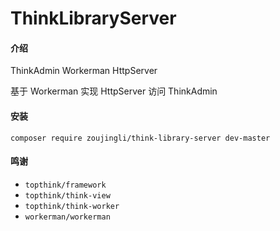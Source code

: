 # ThinkLibraryServer

#### 介绍
ThinkAdmin Workerman HttpServer

基于 Workerman 实现 HttpServer 访问 ThinkAdmin

#### 安装
`composer require zoujingli/think-library-server dev-master`

#### 鸣谢
* `topthink/framework`
* `topthink/think-view`
* `topthink/think-worker`
* `workerman/workerman`
